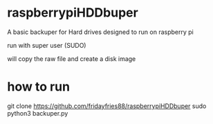 # raspberrypiHDDbuper
A basic backuper for Hard drives designed to run on raspberry pi

run with super user (SUDO)

will copy the raw file and create a disk image


# how to run

git clone https://github.com/fridayfries88/raspberrypiHDDbuper
sudo python3 backuper.py
